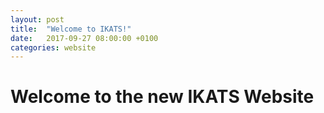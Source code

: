 ```yaml
---
layout: post
title:  "Welcome to IKATS!"
date:   2017-09-27 08:00:00 +0100
categories: website
---
```


Welcome to the new IKATS Website
================================
